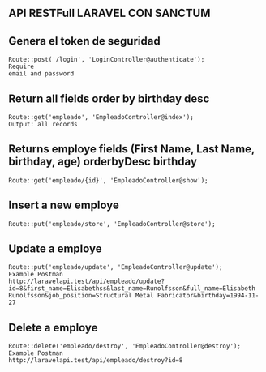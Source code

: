 ## API RESTFull LARAVEL CON SANCTUM

## Genera el token de seguridad

```
Route::post('/login', 'LoginController@authenticate');
Require
email and password
```

## Return all fields order by birthday desc

```
Route::get('empleado', 'EmpleadoController@index');
Output: all records
```

## Returns employe fields (First Name, Last Name, birthday, age) orderbyDesc birthday

```
Route::get('empleado/{id}', 'EmpleadoController@show');

```

## Insert a new employe

```
Route::put('empleado/store', 'EmpleadoController@store');
```

## Update a employe

```
Route::put('empleado/update', 'EmpleadoController@update');
Example Postman
http://laravelapi.test/api/empleado/update?id=8&first_name=Elisabethss&last_name=Runolfsson&full_name=Elisabeth Runolfsson&job_position=Structural Metal Fabricator&birthday=1994-11-27
```

## Delete a employe

```
Route::delete('empleado/destroy', 'EmpleadoController@destroy');
Example Postman
http://laravelapi.test/api/empleado/destroy?id=8
```
